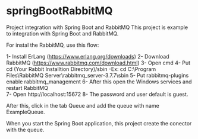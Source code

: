 # springBootRabbitMQ
Project integration with Spring Boot and RabbitMQ
This project is example to integration with Spring Boot and RabbitMQ.

For instal the RabbitMQ, use this flow:

1-	Install ErLang (https://www.erlang.org/downloads)
2-	Download RabbitMQ (https://www.rabbitmq.com/download.html)
3-	Open cmd
4-	Put cd (Your Rabbit Installtion Directory)/sbin    -Ex: cd C:\Program Files\RabbitMQ Server\rabbitmq_server-3.7.7\sbin
5-	Put rabbitmq-plugins enable rabbitmq_management
6-	After this open the Windows services and restart RabbitMQ   
7-	Open http://localhost:15672 
8- The password and user default is guest.

After this, click in the tab Queue and add the queue with name ExampleQueue.

When you start the Spring Boot application, this project create the conector with the queue.

